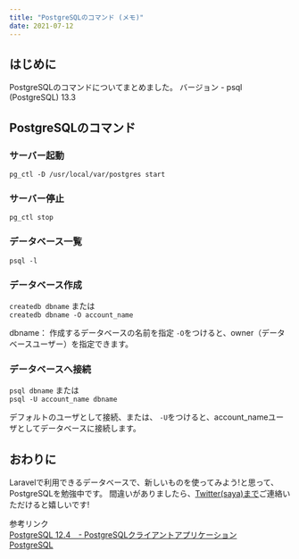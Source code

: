 ```yaml
---
title: "PostgreSQLのコマンド (メモ)"
date: 2021-07-12
---
```


## はじめに
PostgreSQLのコマンドについてまとめました。
バージョン - psql (PostgreSQL) 13.3

## PostgreSQLのコマンド

### サーバー起動
`pg_ctl -D /usr/local/var/postgres start`

### サーバー停止
`pg_ctl stop`

### データベース一覧
`psql -l`

### データベース作成
`createdb dbname` または   
`createdb dbname -O account_name`


dbname： 作成するデータベースの名前を指定
`-O`をつけると、owner（データベースユーザー）を指定できます。

### データベースへ接続
`psql dbname` または   
`psql -U account_name dbname`

デフォルトのユーザとして接続、または、
`-U`をつけると、account_nameユーザとしてデータベースに接続します。

## おわりに
Laravelで利用できるデータベースで、新しいものを使ってみよう!と思って、PostgreSQLを勉強中です。 
間違いがありましたら、[Twitter(saya)まで](https://twitter.com/fujisawa_sayaka)ご連絡いただけると嬉しいです!
      
参考リンク   
[PostgreSQL 12.4　- PostgreSQLクライアントアプリケーション](https://www.postgresql.jp/document/12/html/reference-client.html)   
[PostgreSQL](https://www.postgresql.org/)

